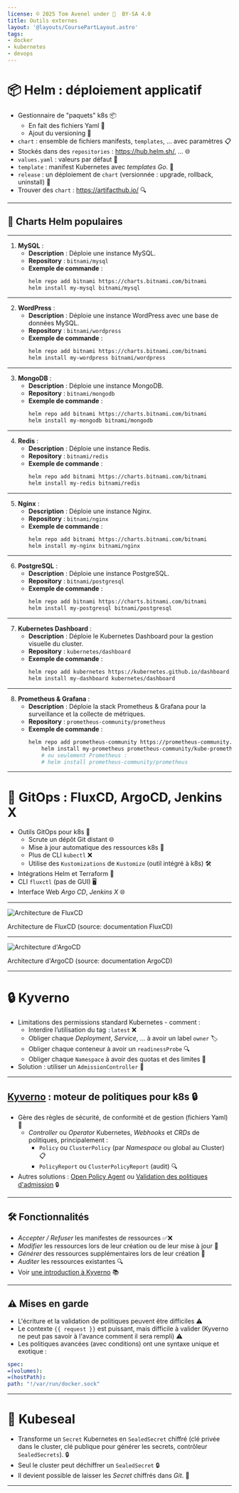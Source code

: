 ```yaml
---
license: © 2025 Tom Avenel under 󰵫  BY-SA 4.0
title: Outils externes
layout: '@layouts/CoursePartLayout.astro'
tags:
- docker
- kubernetes
- devops
---
```


# 📦 Helm : déploiement applicatif

- Gestionnaire de "paquets" k8s 📦
  - En fait des fichiers Yaml 📄
  - Ajout du versioning 🔄
- `chart` : ensemble de fichiers manifests, `templates`, … avec paramètres 📋
- Stockés dans des `repositories` : <https://hub.helm.sh/>, … 🌐
- `values.yaml` : valeurs par défaut 📝
- `template` : manifest Kubernetes avec _templates Go_. 📜
- `release` : un déploiement de `chart` (versionnée : upgrade, rollback, uninstall) 🔄
- Trouver des `chart` : <https://artifacthub.io/> 🔍

---

## 🌟 Charts Helm populaires

---

1. **MySQL** :
   - **Description** : Déploie une instance MySQL.
   - **Repository** : `bitnami/mysql`
   - **Exemple de commande** :
     ```sh
     helm repo add bitnami https://charts.bitnami.com/bitnami
     helm install my-mysql bitnami/mysql
     ```

---

2. **WordPress** :
   - **Description** : Déploie une instance WordPress avec une base de données MySQL.
   - **Repository** : `bitnami/wordpress`
   - **Exemple de commande** :
     ```sh
     helm repo add bitnami https://charts.bitnami.com/bitnami
     helm install my-wordpress bitnami/wordpress
     ```

---

3. **MongoDB** :
   - **Description** : Déploie une instance MongoDB.
   - **Repository** : `bitnami/mongodb`
   - **Exemple de commande** :
     ```sh
     helm repo add bitnami https://charts.bitnami.com/bitnami
     helm install my-mongodb bitnami/mongodb
     ```

---

4. **Redis** :
   - **Description** : Déploie une instance Redis.
   - **Repository** : `bitnami/redis`
   - **Exemple de commande** :
     ```sh
     helm repo add bitnami https://charts.bitnami.com/bitnami
     helm install my-redis bitnami/redis
     ```

---

5. **Nginx** :
   - **Description** : Déploie une instance Nginx.
   - **Repository** : `bitnami/nginx`
   - **Exemple de commande** :
     ```sh
     helm repo add bitnami https://charts.bitnami.com/bitnami
     helm install my-nginx bitnami/nginx
     ```

---

6. **PostgreSQL** :
   - **Description** : Déploie une instance PostgreSQL.
   - **Repository** : `bitnami/postgresql`
   - **Exemple de commande** :
     ```sh
     helm repo add bitnami https://charts.bitnami.com/bitnami
     helm install my-postgresql bitnami/postgresql
     ```

---

7. **Kubernetes Dashboard** :
   - **Description** : Déploie le Kubernetes Dashboard pour la gestion visuelle du cluster.
   - **Repository** : `kubernetes/dashboard`
   - **Exemple de commande** :
     ```sh
     helm repo add kubernetes https://kubernetes.github.io/dashboard
     helm install my-dashboard kubernetes/dashboard
     ```

---

8. **Prometheus & Grafana** :
   - **Description** : Déploie la stack Prometheus & Grafana pour la surveillance et la collecte de métriques.
   - **Repository** : `prometheus-community/prometheus`
   - **Exemple de commande** :
     ```sh
     helm repo add prometheus-community https://prometheus-community.github.io/helm-charts
		 helm install my-prometheus prometheus-community/kube-prometheus-stack
		 # ou seulement Prometheus :
		 # helm install prometheus-community/prometheus
     ```

---

# 🔄 GitOps : FluxCD, ArgoCD, Jenkins X

- Outils GitOps pour k8s 🔄
  - Scrute un dépôt Git distant 🌐
  - Mise à jour automatique des ressources k8s 🔄
  - Plus de CLI `kubectl` ❌
  - Utilise des `Kustomizations` de `Kustomize` (outil intégré à k8s) 🛠️
- Intégrations Helm et Terraform 🔄
- CLI `fluxctl` (pas de GUI) 🖥️
- Interface Web _Argo CD_, _Jenkins X_ 🌐

---

![Architecture de FluxCD](https://raw.githubusercontent.com/fluxcd/flux2/main/docs/diagrams/fluxcd-controllers.png)
<div class="caption">Architecture de FluxCD (source: documentation FluxCD)</div>

---

![Architecture d'ArgoCD](https://argo-cd.readthedocs.io/en/stable/assets/argocd_architecture.png)
<div class="caption">Architecture d'ArgoCD (source: documentation ArgoCD)</div>

---

# 🔒 Kyverno

- Limitations des permissions standard Kubernetes - comment :
  - Interdire l’utilisation du tag `:latest` ❌
  - Obliger chaque _Deployment_, _Service_, … à avoir un label `owner` 🏷️
  - Obliger chaque conteneur à avoir un `readinessProbe` 🔍
  - Obliger chaque `Namespace` à avoir des quotas et des limites 📏
- Solution : utiliser un `AdmissionController` 🔄

---

## [Kyverno](https://github.com/kyverno/kyverno/) : moteur de politiques pour k8s 🔒

- Gère des règles de sécurité, de conformité et de gestion (fichiers Yaml) 📜
  - _Controller_ ou _Operator_ Kubernetes, _Webhooks_ et _CRDs_ de politiques, principalement :
    - `Policy` ou `ClusterPolicy` (par _Namespace_ ou global au Cluster) 📋
    - `PolicyReport` ou `ClusterPolicyReport` (audit) 🔍
- Autres solutions : [Open Policy Agent](https://www.openpolicyagent.org/docs/v0.12.2/kubernetes-admission-control/) ou [Validation des politiques d'admission](https://kubernetes.io/docs/reference/access-authn-authz/validating-admission-policy/) 🔒

---

## 🛠️ Fonctionnalités

- *Accepter / Refuser* les manifestes de ressources ✅❌
- *Modifier* les ressources lors de leur création ou de leur mise à jour 🔄
- *Générer* des ressources supplémentaires lors de leur création 🔄
- *Auditer* les ressources existantes 🔍
- Voir [une introduction à Kyverno](https://2021-05-enix.container.training/4.yml.html#399) 📚

---

## ⚠️ Mises en garde

- L'écriture et la validation de politiques peuvent être difficiles ⚠️
- Le contexte `{{ request }}` est puissant, mais difficile à valider (Kyverno ne peut pas savoir à l'avance comment il sera rempli) ⚠️
- Les politiques avancées (avec conditions) ont une syntaxe unique et exotique :

```yaml
spec:
=(volumes):
=(hostPath):
path: "!/var/run/docker.sock"
```

---

# 🔐 Kubeseal

- Transforme un `Secret` Kubernetes en `SealedSecret` chiffré (clé privée dans le cluster, clé publique pour générer les secrets, contrôleur `SealedSecrets`). 🔒
- Seul le cluster peut déchiffrer un `SealedSecret` 🔒
- Il devient possible de laisser les _Secret_ chiffrés dans _Git_. 🔐

---

